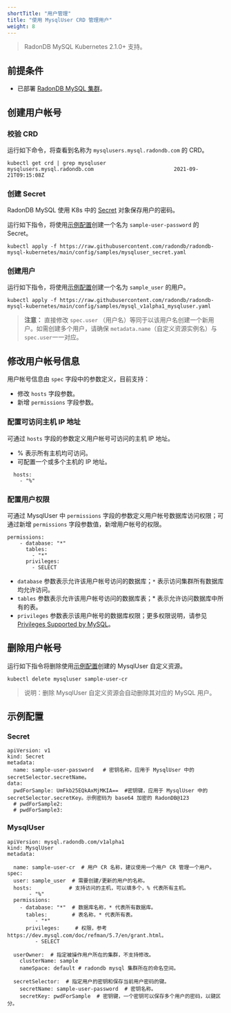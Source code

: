 ```yaml
---
shortTitle: "用户管理"
title: "使用 MysqlUser CRD 管理用户"
weight: 8
---
```


> RadonDB MySQL Kubernetes 2.1.0+ 支持。

## 前提条件

* 已部署 [RadonDB MySQL 集群](../../installation/on_kubernetes)。

## 创建用户帐号

### 校验 CRD

运行如下命令，将查看到名称为 `mysqlusers.mysql.radondb.com` 的 CRD。

```plain
kubectl get crd | grep mysqluser
mysqlusers.mysql.radondb.com                          2021-09-21T09:15:08Z
```

### 创建 Secret

RadonDB MySQL 使用 K8s 中的 [Secret](https://kubernetes.io/docs/concepts/configuration/secret/) 对象保存用户的密码。

运行如下指令，将使用[示例配置](#secret)创建一个名为 `sample-user-password` 的 Secret。

```plain
kubectl apply -f https://raw.githubusercontent.com/radondb/radondb-mysql-kubernetes/main/config/samples/mysqluser_secret.yaml
```

### 创建用户

运行如下指令，将使用[示例配置](#mysqluser)创建一个名为 `sample_user` 的用户。

```plain
kubectl apply -f https://raw.githubusercontent.com/radondb/radondb-mysql-kubernetes/main/config/samples/mysql_v1alpha1_mysqluser.yaml 
```

> **注意：** 直接修改 `spec.user` （用户名）等同于以该用户名创建一个新用户。如需创建多个用户，请确保 `metadata.name`（自定义资源实例名）与 `spec.user`一一对应。

## 修改用户帐号信息

用户帐号信息由 `spec` 字段中的参数定义，目前支持：

* 修改 `hosts` 字段参数。
* 新增 `permissions` 字段参数。

### 配置可访问主机 IP 地址

可通过 `hosts` 字段的参数定义用户帐号可访问的主机 IP 地址。

* % 表示所有主机均可访问。
* 可配置一个或多个主机的 IP 地址。

```plain
  hosts: 
    - "%"
```

### 配置用户权限

可通过 MysqlUser 中 `permissions` 字段的参数定义用户帐号数据库访问权限；可通过新增 `permissions` 字段参数值，新增用户帐号的权限。

```plain
permissions:
    - database: "*"
      tables:
        - "*"
      privileges:
        - SELECT
```

* `database` 参数表示允许该用户帐号访问的数据库；`*` 表示访问集群所有数据库均允许访问。
* `tables` 参数表示允许该用户帐号访问的数据库表；* 表示允许访问数据库中所有的表。
* `privileges` 参数表示该用户帐号的数据库权限；更多权限说明，请参见 [Privileges Supported by MySQL](https://dev.mysql.com/doc/refman/5.7/en/grant.html#grant-privileges)。

## 删除用户帐号

运行如下指令将删除使用[示例配置](#mysqluser)创建的 MysqlUser 自定义资源。

```plain
kubectl delete mysqluser sample-user-cr
```

> 说明：删除 MysqlUser 自定义资源会自动删除其对应的 MySQL 用户。

## 示例配置

### Secret

```plain
apiVersion: v1
kind: Secret
metadata:
  name: sample-user-password   # 密钥名称，应用于 MysqlUser 中的 secretSelector.secretName。  
data:
  pwdForSample: UmFkb25EQkAxMjMKIA==  #密钥键，应用于 MysqlUser 中的 secretSelector.secretKey。示例密码为 base64 加密的 RadonDB@123
  # pwdForSample2:
  # pwdForSample3:
```

### MysqlUser

```plain
apiVersion: mysql.radondb.com/v1alpha1
kind: MysqlUser
metadata:
 
  name: sample-user-cr  # 用户 CR 名称，建议使用一个用户 CR 管理一个用户。
spec:
  user: sample_user  # 需要创建/更新的用户的名称。
  hosts:            # 支持访问的主机，可以填多个，% 代表所有主机。 
       - "%"
  permissions:
    - database: "*"  # 数据库名称，* 代表所有数据库。 
      tables:        # 表名称，* 代表所有表。
         - "*"
      privileges:     # 权限，参考 https://dev.mysql.com/doc/refman/5.7/en/grant.html。
         - SELECT
  
  userOwner:  # 指定被操作用户所在的集群，不支持修改。  
    clusterName: sample
    nameSpace: default # radondb mysql 集群所在的命名空间。
  
  secretSelector:  # 指定用户的密钥和保存当前用户密码的键。
    secretName: sample-user-password  # 密钥名称。   
    secretKey: pwdForSample  # 密钥键，一个密钥可以保存多个用户的密码，以键区分。
```